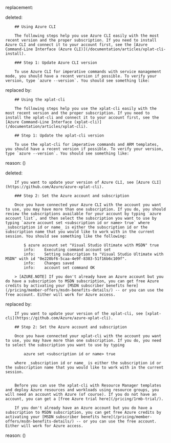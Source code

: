 replacement:

deleted:

		## Using Azure CLI
		
		The following steps help you use Azure CLI easily with the most recent version and the proper subscription. If you need to install Azure CLI and connect it to your account first, see the [Azure Command-Line Interface (Azure CLI)](/documentation/articles/xplat-cli-install).
		
		### Step 1: Update Azure CLI version
		
		To use Azure CLI for imperative commands with service management mode, you should have a recent version if possible. To verify your version, type `azure --version`. You should see something like:

replaced by:

		## Using the xplat-cli
		
		The following steps help you use the xplat-cli easily with the most recent version and the proper subscription. If you need to install the xplat-cli and connect it to your account first, see the [Azure Command-Line Interface (xplat-cli)](/documentation/articles/xplat-cli).
		
		## Step 1: Update the xplat-cli version
		
		To use the xplat-cli for imperative commands and ARM templates, you should have a recent version if possible. To verify your version, type `azure --version`. You should see something like:

reason: ()

deleted:

		If you want to update your version of Azure CLI, see [Azure CLI](https://github.com/Azure/azure-xplat-cli).
		
		### Step 2: Set the Azure account and subscription
		
		Once you have connected your Azure CLI with the account you want to use, you may have more than one subscription. If you do, you should review the subscriptions available for your account by typing `azure account list`, and then select the subscription you want to use by typing `azure account set <subscription id or name> true` where _subscription id or name_ is either the subscription id or the subscription name that you would like to work with in the current session. You should see something like the following:
		
		    $ azure account set "Visual Studio Ultimate with MSDN" true
		    info:    Executing command account set
		    info:    Setting subscription to "Visual Studio Ultimate with MSDN" with id "0e220bf6-5caa-4e9f-8383-51f16b6c109f".
		    info:    Changes saved
		    info:    account set command OK
		
		> [AZURE.NOTE] If you don't already have an Azure account but you do have a subscription to MSDN subscription, you can get free Azure credits by activating your [MSDN subscriber benefits here](/pricing/member-offers/msdn-benefits-details/) -- or you can use the free account. Either will work for Azure access.

replaced by:

		If you want to update your version of the xplat-cli, see [xplat-cli](https://github.com/Azure/azure-xplat-cli).
		
		## Step 2: Set the Azure account and subscription
		
		Once you have connected your xplat-cli with the account you want to use, you may have more than one subscription. If you do, you need to select the subscription you want to use by typing
		
		    azure set <subscription id or name> true
		    
		where _subscription id or name_ is either the subscription id or the subscription name that you would like to work with in the current session.
		
		
		Before you can use the xplat-cli with Resource Manager templates and deploy Azure resources and workloads using resource groups, you will need an account with Azure (of course). If you do not have an account, you can get a [free Azure trial here](/pricing/1rmb-trial/).
		
		If you don't already have an Azure account but you do have a subscription to MSDN subscription, you can get free Azure credits by activating your [MSDN subscriber benefits here](/pricing/member-offers/msdn-benefits-details/) -- or you can use the free account. Either will work for Azure access.

reason: ()

